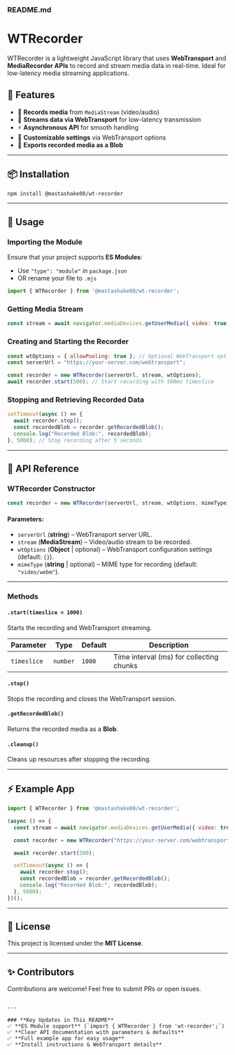 ### **README.md**

# WTRecorder

WTRecorder is a lightweight JavaScript library that uses **WebTransport** and **MediaRecorder APIs** to record and stream media data in real-time. Ideal for low-latency media streaming applications.

## 🚀 Features
- 🎥 **Records media** from `MediaStream` (video/audio)
- 📡 **Streams data via WebTransport** for low-latency transmission
- ⚡ **Asynchronous API** for smooth handling
- 🔧 **Customizable settings** via WebTransport options
- 📄 **Exports recorded media as a Blob**

---

## 📦 Installation

```
npm install @mastashake08/wt-recorder
```

---

## 🚀 Usage

### **Importing the Module**
Ensure that your project supports **ES Modules**:
- Use `"type": "module"` in `package.json`
- OR rename your file to `.mjs`

```js
import { WTRecorder } from '@mastashake08/wt-recorder';
```

### **Getting Media Stream**
```js
const stream = await navigator.mediaDevices.getUserMedia({ video: true, audio: true });
```

### **Creating and Starting the Recorder**
```js
const wtOptions = { allowPooling: true }; // Optional WebTransport options
const serverUrl = "https://your-server.com/webtransport";

const recorder = new WTRecorder(serverUrl, stream, wtOptions);
await recorder.start(500); // Start recording with 500ms timeslice
```

### **Stopping and Retrieving Recorded Data**
```js
setTimeout(async () => {
  await recorder.stop();
  const recordedBlob = recorder.getRecordedBlob();
  console.log("Recorded Blob:", recordedBlob);
}, 5000); // Stop recording after 5 seconds
```

---

## 📖 API Reference

### **WTRecorder Constructor**
```js
const recorder = new WTRecorder(serverUrl, stream, wtOptions, mimeType);
```
#### **Parameters:**
- `serverUrl` (**string**) – WebTransport server URL.
- `stream` (**MediaStream**) – Video/audio stream to be recorded.
- `wtOptions` (**Object** | optional) – WebTransport configuration settings (default: `{}`).
- `mimeType` (**string** | optional) – MIME type for recording (default: `"video/webm"`).

---

### **Methods**

#### **`.start(timeslice = 1000)`**
Starts the recording and WebTransport streaming.

| Parameter  | Type   | Default | Description |
|------------|--------|---------|-------------|
| `timeslice` | `number` | `1000` | Time interval (ms) for collecting chunks |

#### **`.stop()`**
Stops the recording and closes the WebTransport session.

#### **`.getRecordedBlob()`**
Returns the recorded media as a **Blob**.

#### **`.cleanup()`**
Cleans up resources after stopping the recording.

---

## ⚡ Example App
```js
import { WTRecorder } from '@mastashake08/wt-recorder';

(async () => {
  const stream = await navigator.mediaDevices.getUserMedia({ video: true, audio: true });

  const recorder = new WTRecorder("https://your-server.com/webtransport", stream, { allowPooling: true });

  await recorder.start(500);

  setTimeout(async () => {
    await recorder.stop();
    const recordedBlob = recorder.getRecordedBlob();
    console.log("Recorded Blob:", recordedBlob);
  }, 5000);
})();
```

---

## 📜 License
This project is licensed under the **MIT License**.

---

## ✨ Contributors
Contributions are welcome! Feel free to submit PRs or open issues.

```

---

### **Key Updates in This README**
✅ **ES Module support** (`import { WTRecorder } from 'wt-recorder';`)  
✅ **Clear API documentation with parameters & defaults**  
✅ **Full example app for easy usage**  
✅ **Install instructions & WebTransport details**  
